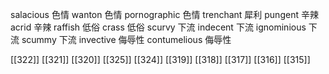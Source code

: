 




salacious 色情
wanton 色情
pornographic 色情
trenchant 犀利
pungent 辛辣
acrid 辛辣
raffish 低俗
crass 低俗
scurvy 下流
indecent 下流
ignominious 下流
scummy 下流
invective 侮辱性
contumelious 侮辱性

[[322]]
[[321]]
[[320]]
[[325]]
[[324]]
[[319]]
[[318]]
[[317]]
[[316]]
[[315]]